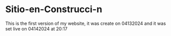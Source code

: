 # Sitio-en-Construcci-n
This is the first version of my website, it was create on 04132024 and it was set live on 04142024 at 20:17
